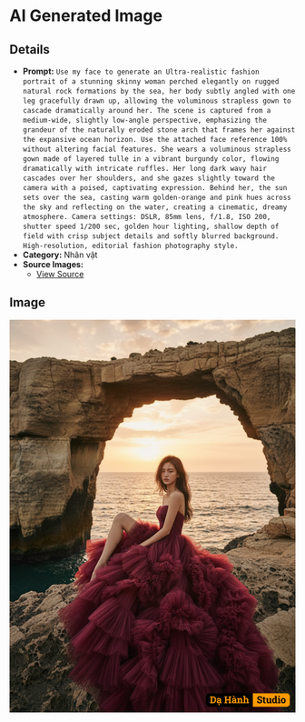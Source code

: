 # AI Generated Image

## Details
- **Prompt:** `Use my face to generate an Ultra-realistic fashion portrait of a stunning skinny woman perched elegantly on rugged natural rock formations by the sea, her body subtly angled with one leg gracefully drawn up, allowing the voluminous strapless gown to cascade dramatically around her. The scene is captured from a medium-wide, slightly low-angle perspective, emphasizing the grandeur of the naturally eroded stone arch that frames her against the expansive ocean horizon. Use the attached face reference 100% without altering facial features.
She wears a voluminous strapless gown made of layered tulle in a vibrant burgundy color, flowing dramatically with intricate ruffles.
Her long dark wavy hair cascades over her shoulders, and she gazes slightly toward the camera with a poised, captivating expression.
Behind her, the sun sets over the sea, casting warm golden-orange and pink hues across the sky and reflecting on the water, creating a cinematic, dreamy atmosphere.
Camera settings: DSLR, 85mm lens, f/1.8, ISO 200, shutter speed 1/200 sec, golden hour lighting, shallow depth of field with crisp subject details and softly blurred background. High-resolution, editorial fashion photography style.`
- **Category:** Nhân vật
- **Source Images:**
  - [View Source](https://raw.githubusercontent.com/lenzcomvth/Somethings/main/Models/Female/Female3.jpg)

## Image
![AI Generated Image](./image-2025-10-17T06-53-37-141Z-69yen.png)